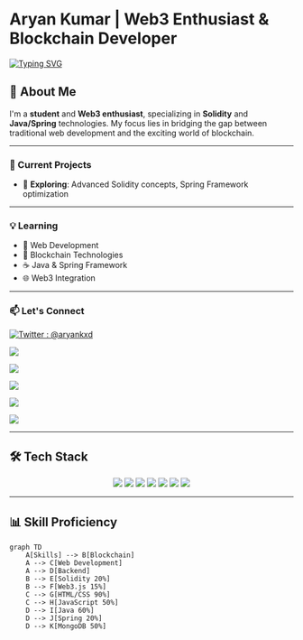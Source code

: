 # Aryan Kumar | Web3 Enthusiast & Blockchain Developer

[![Typing SVG](https://readme-typing-svg.herokuapp.com?color=%2336BCF7&lines=Learning+Blockchain;Solidity;Java+%26+Spring+Enthusiast)](https://git.io/typing-svg)

## 👋 About Me

I'm a **student** and **Web3 enthusiast**, specializing in **Solidity** and **Java/Spring** technologies. My focus lies in bridging the gap between traditional web development and the exciting world of blockchain.

---

### 🚀 Current Projects

- 🌱 **Exploring**: Advanced Solidity concepts, Spring Framework optimization

---

### 💡 Learning

- 💬 Web Development
- 🔗 Blockchain Technologies
- ☕ Java & Spring Framework
- 🌐 Web3 Integration

---

### 📫 Let's Connect

<a href="https://twitter.com/aryankxd" target="_blank"><img src="https://img.shields.io/twitter/follow/aryankxd?style=social" alt="Twitter : @aryankxd"></a>

<a href="https://linkedin.com/in/aryankjsr" target="_blank"><img src="https://img.shields.io/badge/-LinkedIn-0077B5?style=flat-square&logo=linkedin&logoColor=white"></a>

<a href="https://stackoverflow.com/users/19245724" target="_blank"><img src="https://img.shields.io/badge/-Stack_Overflow-F48024?style=flat-square&logo=stack-overflow&logoColor=white"></a>

<a href="https://kaggle.com/arkrly" target="_blank"><img src="https://img.shields.io/badge/-Kaggle-20BEFF?style=flat-square&logo=kaggle&logoColor=white"></a>

<a href="https://instagram.com/aryankxd" target="_blank"><img src="https://img.shields.io/badge/-Instagram-E1306A?style=flat-square&logo=instagram&logoColor=white"></a>

<a href="https://discord.gg/qJNJ5WPj" target="_blank"><img src="https://img.shields.io/discord/708813647834786816?color=7289DA&label=Discord&logo=discord&style=flat-square"></a>

---

## 🛠️ Tech Stack

<p align="center">
  <img src="https://img.shields.io/badge/Solidity-363636?style=for-the-badge&logo=solidity&logoColor=white" />
  <img src="https://img.shields.io/badge/Java-ED8B00?style=for-the-badge&logo=java&logoColor=white" />
  <img src="https://img.shields.io/badge/Spring-6DB33F?style=for-the-badge&logo=spring&logoColor=white" />
  <img src="https://img.shields.io/badge/MongoDB-4EA94B?style=for-the-badge&logo=mongodb&logoColor=white" />
  <img src="https://img.shields.io/badge/MySQL-005C84?style=for-the-badge&logo=mysql&logoColor=white" />
  <img src="https://img.shields.io/badge/Git-F05032?style=for-the-badge&logo=git&logoColor=white" />
  <img src="https://img.shields.io/badge/Docker-2CA5E0?style=for-the-badge&logo=docker&logoColor=white" />
</p>

---

## 📊 Skill Proficiency

```mermaid
graph TD
    A[Skills] --> B[Blockchain]
    A --> C[Web Development]
    A --> D[Backend]
    B --> E[Solidity 20%]
    B --> F[Web3.js 15%]
    C --> G[HTML/CSS 90%]
    C --> H[JavaScript 50%]
    D --> I[Java 60%]
    D --> J[Spring 20%]
    D --> K[MongoDB 50%]
